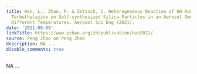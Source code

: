 ```yaml
---
title: Han, L., Zhao, P. & Zetzsch, C. Heterogeneous Reaction of OH Radicals with
  Terbuthylazine on Self-synthesized Silica Particles in an Aerosol Smog Chamber at
  Different Temperatures. Aerosol Sci Eng (2021).
date: '2021-08-09'
linkTitle: https://www.pzhao.org/zh/publication/han2021/
source: Peng Zhao on Peng Zhao
description: NA ...
disable_comments: true
---
```

NA ...